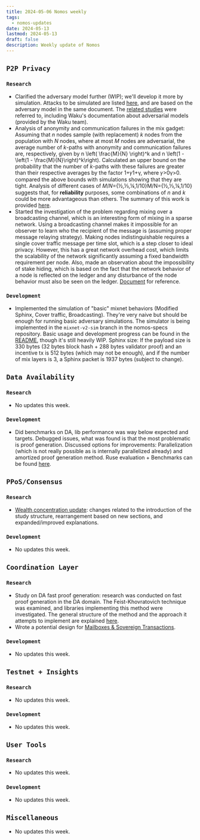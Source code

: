 ```yaml
---
title: 2024-05-06 Nomos weekly
tags:
  - nomos-updates
date: 2024-05-13
lastmod: 2024-05-13
draft: false
description: Weekly update of Nomos
---
```

## `P2P Privacy`

### `Research`

- Clarified the adversary model further (WIP); we'll develop it more by simulation. Attacks to be simulated are listed [here](https://www.notion.so/Mixnet-v2-Proof-of-Concept-102d0563e75345a3a6f1c11791fbd746?pvs=4#6f964a5ac1144239a17ad5d3e648746d), and are based on the adversary model in the same document. The [related studies](https://www.notion.so/Mixnet-v2-Proof-of-Concept-102d0563e75345a3a6f1c11791fbd746?pvs=4#12f00f18441049a893687f011ee3c683) were referred to, including Waku's documentation about adversarial models (provided by the Waku team).
- Analysis of anonymity and communication failures in the mix gadget: Assuming that _n_ nodes sample (with replacement) _k_ nodes from the population with _N_ nodes, where at most _M_ nodes are adversarial, the average number of _k_-paths with anonymity and communication failures are, respectively, given by n \left( \frac{M}{N} \right)^k and n \left(1 - \left(1 - \frac{M}{N}\right)^k\right). Calculated an upper bound on the probability that the number of _k_-paths with these failures are greater than their respective averages by the factor 1+𝛾1+γ, where 𝛾>0γ>0. compared the above bounds with simulations showing that they are tight. Analysis of different cases of 𝑀/𝑁={½,⅓,¼,1/10}M/N={½,⅓,¼,1/10} suggests that, for **reliability** purposes, some combinations of _n_ and _k_ could be more advantageous than others. The summary of this work is provided [here](https://www.notion.so/Analysis-of-the-mix-gadget-6246ab47a8e34ac0bc7b561d32680e34?pvs=4#e8c26a0e832c4f438f9a06ae2be209f0).
- Started the investigation of the problem regarding mixing over a broadcasting channel, which is an interesting form of mixing in a sparse network. Using a broadcasting channel makes it impossible for an observer to learn who the recipient of the message is (assuming proper message relaying strategy). Making nodes indistinguishable requires a single cover traffic message per time slot, which is a step closer to ideal privacy. However, this has a great network overhead cost, which limits the scalability of the network significantly assuming a fixed bandwidth requirement per node. Also, made an observation about the impossibility of stake hiding, which is based on the fact that the network behavior of a node is reflected on the ledger and any disturbance of the node behavior must also be seen on the ledger. [Document](https://www.notion.so/Security-of-Mixing-over-Broadcasting-Channel-e09184fa14614d78829f76fdb4aa65d3#642beedb44674143ba25e5e21c23f860) for reference.

### `Development`

- Implemented the simulation of "basic" mixnet behaviors (Modified Sphinx, Cover traffic, Broadcasting). They're very naive but should be enough for running basic adversary simulations. The simulator is being implemented in the `mixnet-v2-sim` branch in the nomos-specs repository. Basic usage and development progress can be found in the [README](https://github.com/logos-co/nomos-specs/tree/mixnet-v2-sim/mixnet/v2/sim), though it's still heavily WIP. Sphinx size: If the payload size is 330 bytes (32 bytes block hash + 288 bytes validator proof) and an incentive tx is 512 bytes (which may not be enough), and if the number of mix layers is 3, a Sphinx packet is 1937 bytes (subject to change).

## `Data Availability`

### `Research`

- No updates this week.

### `Development`

- Did benchmarks on DA, lib performance was way below expected and targets. Debugged issues, what was found is that the most problematic is proof generation. Discussed options for improvements: Parallelization (which is not really possible as is internally parallelized already) and amortized proof generation method. Ruse evaluation + Benchmarks can be found [here](https://github.com/logos-co/nomos-node/pull/647).

## `PPoS/Consensus`

### `Research`

- [Wealth concentration update](https://www.notion.so/Does-Crypsinous-Leader-Election-Function-lead-to-wealth-concentration-in-PoS-b81f07a791b745438443f51f00ac258f): changes related to the introduction of the study structure, rearrangement based on new sections, and expanded/improved explanations.

### `Development`

- No updates this week.

## `Coordination Layer`

### `Research`

- Study on DA fast proof generation: research was conducted on fast proof generation in the DA domain. The Feist-Khovratovich technique was examined, and libraries implementing this method were investigated. The general structure of the method and the approach it attempts to implement are explained [here](https://www.notion.so/Feist-Khovratovic-Algorithm-b5d089d1c66c417db2ddd6dfc536ef76).
- Wrote a potential design for [Mailboxes & Sovereign Transactions](https://www.notion.so/Coordination-Layer-Specification-9a60bd41167d426abb0cd07a01aab905?pvs=4#9af0ddc28dd84e3b90a5976a95cce90e).

### `Development`

- No updates this week.

## `Testnet + Insights`

### `Research`

- No updates this week.

### `Development`

- No updates this week.

## `User Tools`

### `Research`

- No updates this week.

### `Development`

- No updates this week.

## `Miscellaneous`

- No updates this week.
